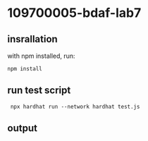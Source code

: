 # 109700005-bdaf-lab7
## insrallation
with npm installed, run:
```
npm install
```
## run test script
```
 npx hardhat run --network hardhat test.js
```
## output
